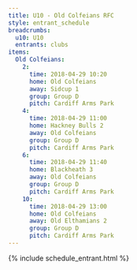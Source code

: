 ```yaml
---
title: U10 - Old Colfeians RFC
style: entrant_schedule
breadcrumbs:
  u10: U10
  entrants: clubs
items:
  Old Colfeians:
    2:
      time: 2018-04-29 10:20
      home: Old Colfeians
      away: Sidcup 1
      group: Group D
      pitch: Cardiff Arms Park
    4:
      time: 2018-04-29 11:00
      home: Hackney Bulls 2
      away: Old Colfeians
      group: Group D
      pitch: Cardiff Arms Park
    6:
      time: 2018-04-29 11:40
      home: Blackheath 3
      away: Old Colfeians
      group: Group D
      pitch: Cardiff Arms Park
    10:
      time: 2018-04-29 13:00
      home: Old Colfeians
      away: Old Elthamians 2
      group: Group D
      pitch: Cardiff Arms Park
---
```


{% include schedule_entrant.html %}

